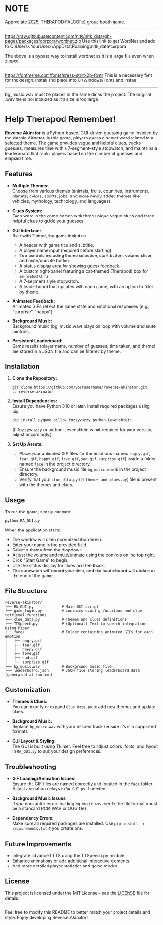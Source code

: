 # NOTE
 Appreciate 2025, THERAPOD(FALCORe) group booth game. 

 ------
https://raw.githubusercontent.com/nltk/nltk_data/gh-pages/packages/corpora/wordnet.zip
Use this link to get WordNet and add to C:\Users\<YourUser>\AppData\Roaming\nltk_data\corpora

The above is a bypass way to install wordnet as it is a large file even when zipped

--------
https://fontmeme.com/fonts/press-start-2p-font/
This is a necessary font for the design. Install and place into C:/Windows/Fonts and install

--------
bg_music.wav must be placed in the same dir as the project. The original .wav file is not included as it's size is too large.

# Help Therapod Remember!

**Reverse Akinator** is a Python-based, GUI-driven guessing game inspired by the classic Akinator. In this game, players guess a secret word related to a selected theme. The game provides vague and helpful clues, tracks guesses, measures time with a 7‑segment–style stopwatch, and maintains a leaderboard that ranks players based on the number of guesses and elapsed time.

## Features

- **Multiple Themes:**  
  Choose from various themes (animals, fruits, countries, instruments, planets, colors, sports, jobs, and more newly added themes like vehicles, mythology, technology, and languages).

- **Clues System:**  
  Each word in the game comes with three unique vague clues and three helpful clues to guide your guesses.

- **GUI Interface:**  
  Built with Tkinter, the game includes:
  - A header with game title and subtitle.
  - A player name input (required before starting).
  - Top controls including theme selection, start button, volume slider, and mute/unmute button.
  - A status display area for showing guess feedback.
  - A custom right-panel featuring a cat-themed (Therapod) box for animated GIFs.
  - A 7‑segment style stopwatch.
  - A leaderboard that updates with each game, with an option to filter by theme.

- **Animated Feedback:**  
  Animated GIFs reflect the game state and emotional responses (e.g., "surprise", "happy").

- **Background Music:**  
  Background music (bg_music.wav) plays on loop with volume and mute controls.

- **Persistent Leaderboard:**  
  Game results (player name, number of guesses, time taken, and theme) are stored in a JSON file and can be filtered by theme.

## Installation

1. **Clone the Repository:**  
   ```bash
   git clone https://github.com/yourusername/reverse-akinator.git
   cd reverse-akinator
   ```

2. **Install Dependencies:**  
   Ensure you have Python 3.10 or later. Install required packages using pip:
   ```bash
   pip install pygame pillow fuzzywuzzy python-Levenshtein
   ```
   (If fuzzywuzzy or python-Levenshtein is not required for your version, adjust accordingly.)

3. **Set Up Assets:**  
   - Place your animated GIF files for the emotions (named `angry.gif`, `fear.gif`, `happy.gif`, `love.gif`, `sad.gif`, `surprise.gif`) inside a folder named `face` in the project directory.
   - Ensure the background music file `bg_music.wav` is in the project directory.
   - Verify that your `clue_data.py` (or `themes_and_clues.py`) file is present with the themes and clues.

## Usage

To run the game, simply execute:

```bash
python RA_GUI.py
```

When the application starts:
- The window will open maximized (bordered).
- Enter your name in the provided field.
- Select a theme from the dropdown.
- Adjust the volume and mute/unmute using the controls on the top right.
- Click "Start Game" to begin.
- Use the status display for clues and feedback.
- The stopwatch will record your time, and the leaderboard will update at the end of the game.

## File Structure

```
reverse-akinator/
├── RA_GUI.py             # Main GUI script
├── game_logic.py         # Contains scoring functions and clue retrieval functions
├── clue_data.py          # Themes and clues definitions
├── TTSpeech.py           # (Optional) Text-to-speech integration using Piper
├── face/                 # Folder containing animated GIFs for each emotion
│   ├── angry.gif
│   ├── fear.gif
│   ├── happy.gif
│   ├── love.gif
│   ├── sad.gif
│   └── surprise.gif
├── bg_music.wav          # Background music file
└── leaderboard.json      # JSON file storing leaderboard data (generated at runtime)
```

## Customization

- **Themes & Clues:**  
  You can modify or expand `clue_data.py` to add new themes and update clues.

- **Background Music:**  
  Replace `bg_music.wav` with your desired track (ensure it’s in a supported format).

- **GUI Layout & Styling:**  
  The GUI is built using Tkinter. Feel free to adjust colors, fonts, and layout in `RA_GUI.py` to suit your design preferences.

## Troubleshooting

- **GIF Loading/Animation Issues:**  
  Ensure the GIF files are named correctly and located in the `face` folder. Adjust animation delays in `RA_GUI.py` if needed.

- **Background Music Issues:**  
  If you encounter errors loading `bg_music.wav`, verify the file format (must be a standard PCM WAV or OGG file).

- **Dependency Errors:**  
  Make sure all required packages are installed. Use `pip install -r requirements.txt` if you create one.

## Future Improvements

- Integrate advanced TTS using the TTSpeech.py module.
- Enhance animations or add additional interactive elements.
- Add more detailed player statistics and game modes.

## License

This project is licensed under the MIT License – see the [LICENSE](LICENSE) file for details.

---

Feel free to modify this README to better match your project details and style. Enjoy developing Reverse Akinator!
